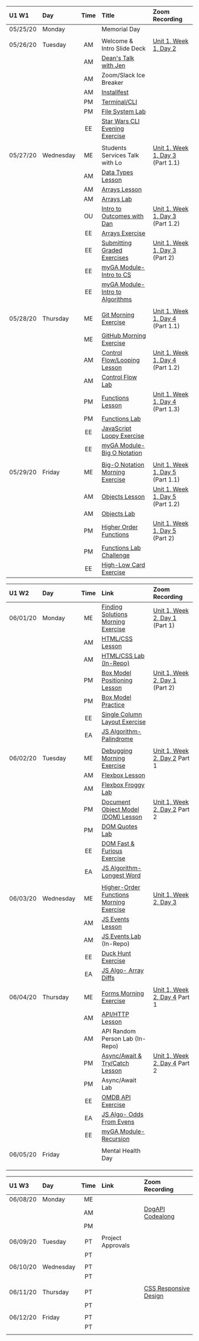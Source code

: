 | **U1 W1** | **Day**   | **Time** | **Title**                                                                                                                                 | **Zoom Recording**                                                                                                                             |
| :-------- | :-------- | :------: | :---------------------------------------------------------------------------------------------------------------------------------------- | :--------------------------------------------------------------------------------------------------------------------------------------------- |
| 05/25/20  | Monday    |          | Memorial Day                                                                                                                              |                                                                                                                                                |
|           |           |          |                                                                                                                                           |                                                                                                                                                |
| 05/26/20  | Tuesday   |    AM    | Welcome & Intro Slide Deck                                                                                                                | [Unit 1, Week 1, Day 2](https://generalassembly.zoom.us/rec/share/u8tODIjN1GxLWrfKwVPlWooHLNr1eaa8hHcd-vEEmRnpGyrlb1NwqQcgH3uDw9kF)            |
|           |           |    AM    | [Dean's Talk with Jen](https://docs.google.com/presentation/d/1NeRCEuVa1wCDnOW6g2uL4ZcFA5QtJtFIWp_9cXO_WFY/edit#slide=id.g136d3f90f4_0_0) |                                                                                                                                                |
|           |           |    AM    | Zoom/Slack Ice Breaker                                                                                                                    |                                                                                                                                                |
|           |           |    AM    | [Installfest](https://git.generalassemb.ly/sei-nyc-constellations/installfest)                                                            |                                                                                                                                                |
|           |           |    PM    | [Terminal/CLI](https://git.generalassemb.ly/sei-nyc-constellations/terminal)                                                              |                                                                                                                                                |
|           |           |    PM    | [File System Lab](https://git.generalassemb.ly/sei-nyc-constellations/file-system-setup)                                                  |                                                                                                                                                |
|           |           |    EE    | [Star Wars CLI Evening Exercise](https://git.generalassemb.ly/sei-nyc-constellations/star-wars-terminal-practice)                         |                                                                                                                                                |
|           |           |          |                                                                                                                                           |                                                                                                                                                |
| 05/27/20  | Wednesday |    ME    | Students Services Talk with Lo                                                                                                            | [Unit 1, Week 1, Day 3](https://generalassembly.zoom.us/rec/share/usZSL-Cs53FJbbfyzHvGVI0NOavgT6a8h3AY_qIFykoBrzPg2rcsRgegND3Nm5bj) (Part 1.1) |
|           |           |    AM    | [Data Types Lesson](https://git.generalassemb.ly/sei-nyc-constellations/intro-to-javascript-data-types)                                   |                                                                                                                                                |
|           |           |    AM    | [Arrays Lesson](https://git.generalassemb.ly/sei-nyc-constellations/js-arrays)                                                            |                                                                                                                                                |
|           |           |    AM    | [Arrays Lab](https://git.generalassemb.ly/sei-nyc-constellations/arrays-practice)                                                         |                                                                                                                                                |
|           |           |    OU    | [Intro to Outcomes with Dan](https://ga-students.slack.com/files/UCN8764DA/F014CMP7998/intro_to_outcomes__sei_constellations_.pdf)        | [Unit 1, Week 1, Day 3](https://generalassembly.zoom.us/rec/share/usZSL-Cs53FJbbfyzHvGVI0NOavgT6a8h3AY_qIFykoBrzPg2rcsRgegND3Nm5bj) (Part 1.2) |
|           |           |    EE    | [Arrays Exercise](https://git.generalassemb.ly/sei-nyc-constellations/js-data-types-exercise)                                             |                                                                                                                                                |
|           |           |    EE    | [Submitting Graded Exercises](https://git.generalassemb.ly/sei-nyc-constellations/submitting-homework)                                    | [Unit 1, Week 1, Day 3](https://generalassembly.zoom.us/rec/share/_eZMA5Lt-V5Oe7fM0XvGepY5QorUX6a81iEc_PMImUaQsLWcovNu3d5Y0th6oKBx) (Part 2)   |
|           |           |    EE    | [myGA Module- Intro to CS](https://my.generalassemb.ly/activities/513)                                                                    |                                                                                                                                                |
|           |           |    EE    | [myGA Module- Intro to Algorithms](https://my.generalassemb.ly/activities/780)                                                            |                                                                                                                                                |
|           |           |          |                                                                                                                                           |                                                                                                                                                |
| 05/28/20  | Thursday  |    ME    | [Git Morning Exercise](https://git.generalassemb.ly/sei-nyc-constellations/git-lesson)                                                    | [Unit 1, Week 1, Day 4](https://generalassembly.zoom.us/rec/share/65RfAerpq1xOa7fd-B6CWIIaOry6X6a81ilM_qEMz0j8vYl3MyL1BhJ4U7lio_hD) (Part 1.1) |
|           |           |    ME    | [GitHub Morning Exercise](https://git.generalassemb.ly/sei-nyc-constellations/github-lesson)                                              |                                                                                                                                                |
|           |           |    AM    | [Control Flow/Looping Lesson](https://git.generalassemb.ly/sei-nyc-constellations/js-control-flow)                                        | [Unit 1, Week 1, Day 4](https://generalassembly.zoom.us/rec/share/65RfAerpq1xOa7fd-B6CWIIaOry6X6a81ilM_qEMz0j8vYl3MyL1BhJ4U7lio_hD) (Part 1.2) |
|           |           |    AM    | [Control Flow Lab](https://git.generalassemb.ly/sei-nyc-constellations/Looping-Practice-Exercise)                                         |                                                                                                                                                |
|           |           |    PM    | [Functions Lesson](https://git.generalassemb.ly/sei-nyc-constellations/js-functions-lesson)                                               | [Unit 1, Week 1, Day 4](https://generalassembly.zoom.us/rec/share/65RfAerpq1xOa7fd-B6CWIIaOry6X6a81ilM_qEMz0j8vYl3MyL1BhJ4U7lio_hD) (Part 1.3) |
|           |           |    PM    | [Functions Lab](https://git.generalassemb.ly/sei-nyc-constellations/js-functions-practice)                                                |                                                                                                                                                |
|           |           |    EE    | [JavaScript Loopy Exercise](https://git.generalassemb.ly/sei-nyc-constellations/loopy-exercise)                                           |                                                                                                                                                |
|           |           |    EE    | [myGA Module- Big O Notation](https://my.generalassemb.ly/activities/511)                                                                 |                                                                                                                                                |
|           |           |          |                                                                                                                                           |                                                                                                                                                |
| 05/29/20  | Friday    |    ME    | [Big-O Notation Morning Exercise](https://git.generalassemb.ly/sei-nyc-constellations/big-o-notation)                                     | [Unit 1, Week 1, Day 5](https://generalassembly.zoom.us/rec/share/ovZSF6jc1UlOTKeU1BjACqQdEp3Geaa8hiJL8vQPxEvLVpYjt84IlwA0RNMB6S8r) (Part 1.1) |
|           |           |    AM    | [Objects Lesson](https://git.generalassemb.ly/sei-nyc-constellations/js-objects-lesson)                                                   | [Unit 1, Week 1, Day 5](https://generalassembly.zoom.us/rec/share/ovZSF6jc1UlOTKeU1BjACqQdEp3Geaa8hiJL8vQPxEvLVpYjt84IlwA0RNMB6S8r) (Part 1.2) |
|           |           |    AM    | [Objects Lab](https://git.generalassemb.ly/sei-nyc-constellations/js-objects-practice)                                                    |                                                                                                                                                |
|           |           |    PM    | [Higher Order Functions](https://git.generalassemb.ly/sei-nyc-constellations/js-higher-order-array-functions-lesson)                      | [Unit 1, Week 1, Day 5](https://generalassembly.zoom.us/rec/share/2M1YKqDhz39IZ5Hk2WDVAagYAKD4aaa8gHcZq6VemU0kjtnVDqjQYwpS9a1HUzcR) (Part 2)   |
|           |           |    PM    | [Functions Lab Challenge](https://git.generalassemb.ly/sei-nyc-constellations/js-functions-challenge)                                     |                                                                                                                                                |
|           |           |    EE    | [High-Low Card Exercise](https://git.generalassemb.ly/sei-nyc-constellations/high-low-game)                                               |                                                                                                                                                |

| **U1 W2** | **Day**   | **Time** | **Link**                                                                                                                              | **Zoom Recording**                                                                                                                           |
| :-------- | :-------- | :------: | :------------------------------------------------------------------------------------------------------------------------------------ | :------------------------------------------------------------------------------------------------------------------------------------------- |
| 06/01/20  | Monday    |    ME    | [Finding Solutions Morning Exercise](https://git.generalassemb.ly/sei-nyc-constellations/finding-solutions)                           | [Unit 1, Week 2, Day 1](https://generalassembly.zoom.us/rec/share/v_dEbLOt3VxLcImX72v2R596OqW0T6a80CUZ-PoKmhl-XdVCdyPXqC7ULf5wfyNM) (Part 1) |
|           |           |    AM    | [HTML/CSS Lesson](https://git.generalassemb.ly/sei-nyc-constellations/intro-to-html-css)                                              |                                                                                                                                              |
|           |           |    AM    | [HTML/CSS Lab (In-Repo)](https://git.generalassemb.ly/sei-nyc-constellations/intro-to-html-css)                                       |                                                                                                                                              |
|           |           |    PM    | [Box Model Positioning Lesson](https://git.generalassemb.ly/sei-nyc-constellations/css-box-model-and-positioning-lesson)              | [Unit 1, Week 2, Day 1](https://generalassembly.zoom.us/rec/share/v_dEbLOt3VxLcImX72v2R596OqW0T6a80CUZ-PoKmhl-XdVCdyPXqC7ULf5wfyNM) (Part 2) |
|           |           |    PM    | [Box Model Practice](https://git.generalassemb.ly/sei-nyc-constellations/box-model-positioning-practice)                              |                                                                                                                                              |
|           |           |    EE    | [Single Column Layout Exercise](https://git.generalassemb.ly/sei-nyc-constellations/css-single-column-layout-lab)                     |                                                                                                                                              |
|           |           |    EA    | [JS Algorithm- Palindrome](https://git.generalassemb.ly/sei-nyc-constellations/js-algos-palindrome)                                   |                                                                                                                                              |
|           |           |          |                                                                                                                                       |                                                                                                                                              |
| 06/02/20  | Tuesday   |    ME    | [Debugging Morning Exercise](https://git.generalassemb.ly/sei-nyc-constellations/intro-to-debugging)                                  | [Unit 1, Week 2, Day 2](https://generalassembly.zoom.us/rec/share/_9NuLe6v-FxOHq_V9R2ERo8uH6LcT6a81iMc8_sMmUnEBkc6ixnDy6xyNcHNaPsG) Part 1   |
|           |           |    AM    | [Flexbox Lesson](https://git.generalassemb.ly/sei-nyc-constellations/flexbox-intro)                                                   |                                                                                                                                              |
|           |           |    AM    | [Flexbox Froggy Lab](https://flexboxfroggy.com/)                                                                                      |                                                                                                                                              |
|           |           |    PM    | [Document Object Model (DOM) Lesson](https://git.generalassemb.ly/sei-nyc-constellations/js-dom)                                      | [Unit 1, Week 2, Day 2](https://generalassembly.zoom.us/rec/share/_9NuLe6v-FxOHq_V9R2ERo8uH6LcT6a81iMc8_sMmUnEBkc6ixnDy6xyNcHNaPsG) Part 2   |
|           |           |    PM    | [DOM Quotes Lab](https://git.generalassemb.ly/sei-nyc-constellations/js-dom-quotes-lab)                                               |                                                                                                                                              |
|           |           |    EE    | [DOM Fast & Furious Exercise](https://git.generalassemb.ly/sei-nyc-constellations/dom-fast-furious)                                   |                                                                                                                                              |
|           |           |    EA    | [JS Algorithm- Longest Word](https://git.generalassemb.ly/sei-nyc-constellations/js-algos-longest-word)                               |                                                                                                                                              |
|           |           |          |                                                                                                                                       |                                                                                                                                              |
| 06/03/20  | Wednesday |    ME    | [Higher-Order Functions Morning Exercise](https://git.generalassemb.ly/sei-nyc-constellations/js-higher-order-array-functions-lesson) | [Unit 1, Week 2, Day 3](https://generalassembly.zoom.us/rec/share/v-Bnc46z9n1JWs-c50WPA4F6EpvMX6a81CUe-_Nfyx1QmevY6EXE596rWCc0tMtY)          |
|           |           |    AM    | [JS Events Lesson](https://git.generalassemb.ly/sei-nyc-constellations/js-events-callbacks-lesson)                                    |                                                                                                                                              |
|           |           |    AM    | [JS Events Lab](https://git.generalassemb.ly/sei-nyc-constellations/js-events-callbacks-lesson) (In-Repo)                             |                                                                                                                                              |
|           |           |    EE    | [Duck Hunt Exercise](https://git.generalassemb.ly/sei-nyc-constellations/duck-hunt)                                                   |                                                                                                                                              |
|           |           |    EA    | [JS Algo- Array Diffs](https://git.generalassemb.ly/sei-nyc-constellations/js-algos-array-diffs)                                      |                                                                                                                                              |
|           |           |          |                                                                                                                                       |                                                                                                                                              |
| 06/04/20  | Thursday  |    ME    | [Forms Morning Exercise](https://git.generalassemb.ly/sei-nyc-constellations/todo-list-form-vanilla-js)                               | [Unit 1, Week 2, Day 4](https://generalassembly.zoom.us/rec/share/5tJoFeug1jxIAYXoq3vQXpEwJaHsX6a8gyYW-vZcykv4NV94-Ap4c6TUgfZb9GQm) Part 1   |
|           |           |    AM    | [API/HTTP Lesson](https://git.generalassemb.ly/sei-nyc-constellations/ajax-http-intro)                                                |                                                                                                                                              |
|           |           |    AM    | API Random Person Lab (In-Repo)                                                                                                       |                                                                                                                                              |
|           |           |    PM    | [Async/Await & Try/Catch Lesson](https://git.generalassemb.ly/sei-nyc-constellations/async-await-lesson)                              | [Unit 1, Week 2, Day 4](https://generalassembly.zoom.us/rec/share/5tJoFeug1jxIAYXoq3vQXpEwJaHsX6a8gyYW-vZcykv4NV94-Ap4c6TUgfZb9GQm) Part 2   |
|           |           |    PM    | Async/Await Lab                                                                                                                       |                                                                                                                                              |
|           |           |    EE    | [OMDB API Exercise](https://git.generalassemb.ly/sei-nyc-constellations/omdb-api-exercise)                                            |                                                                                                                                              |
|           |           |    EA    | [JS Algo- Odds From Evens](https://git.generalassemb.ly/sei-nyc-constellations/js-algos-odds-from-evens)                              |                                                                                                                                              |
|           |           |    EE    | [myGA Module- Recursion](https://my.generalassemb.ly/activities/773)                                                                  |                                                                                                                                              |
|           |           |          |                                                                                                                                       |                                                                                                                                              |
| 06/05/20  | Friday    |          | Mental Health Day                                                                                                                     |                                                                                                                                              |
|           |           |          |                                                                                                                                       |                                                                                                                                              |
|           |           |          |                                                                                                                                       |                                                                                                                                              |
|           |           |          |                                                                                                                                       |                                                                                                                                              |

| **U1 W3** | **Day**   | **Time** | **Link**          | **Zoom Recording** |
| :-------- | :-------- | :------: | :---------------- | :----------------- |
| 06/08/20  | Monday    |    ME    |                   |                    |
|           |           |    AM    |                   | [DogAPI Codealong](https://generalassembly.zoom.us/rec/share/vf4uD4vw03FJXK_Ht0uOdpIDHYPGaaa8hnUYr_oLz0sH8fz5DfUeO-sFHMPh4KaY)  |
|           |           |    PM    |                   |                    |
|           |           |          |                   |                    |
| 06/09/20  | Tuesday   |    PT    | Project Approvals |                    |
|           |           |    PT    |                   |                    |
|           |           |          |                   |                    |
| 06/10/20  | Wednesday |    PT    |                   |                    |
|           |           |    PT    |                   |                    |
|           |           |          |                   |                    |
| 06/11/20  | Thursday  |    PT    |                   | [CSS Responsive Design](https://generalassembly.zoom.us/rec/share/pvZUCLTs6UZIZs_QsX3NAKg6E6vjeaa8gSEYqKZZyhqsgwuiBBbKGwp8zrGayl9T) |
|           |           |    PT    |                   |                    |
|           |           |          |                   |                    |
| 06/12/20  | Friday    |    PT    |                   |                    |
|           |           |    PT    |                   |                    |
|           |           |          |                   |                    |
